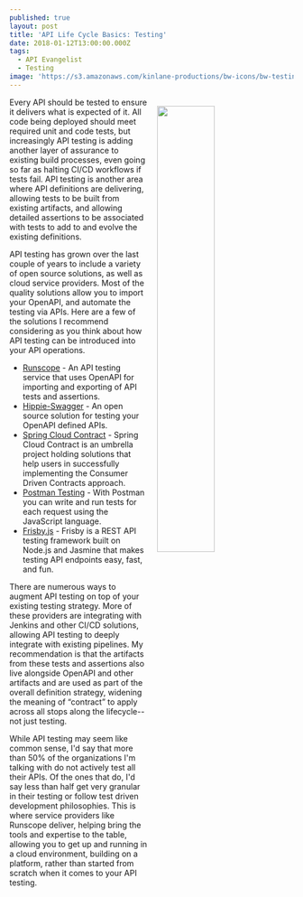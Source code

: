 ```yaml
---
published: true
layout: post
title: 'API Life Cycle Basics: Testing'
date: 2018-01-12T13:00:00.000Z
tags:
  - API Evangelist
  - Testing
image: 'https://s3.amazonaws.com/kinlane-productions/bw-icons/bw-testing.png'
---
```

<p><img src="https://s3.amazonaws.com/kinlane-productions/bw-icons/bw-testing.png" align="right" width="45%" style="padding: 15px" /></p>Every API should be tested to ensure it delivers what is expected of it. All code being deployed should meet required unit and code tests, but increasingly API testing is adding another layer of assurance to existing build processes, even going so far as halting CI/CD workflows if tests fail. API testing is another area where API definitions are delivering, allowing tests to be built from existing artifacts, and allowing detailed assertions to be associated with tests to add to and evolve the existing definitions.

API testing has grown over the last couple of years to include a variety of open source solutions, as well as cloud service providers. Most of the quality solutions allow you to import your OpenAPI, and automate the testing via APIs. Here are a few of the solutions I recommend considering as you think about how API testing can be introduced into your API operations.

- [Runscope](https://www.runscope.com/) - An API testing service that uses OpenAPI for importing and exporting of API tests and assertions.
- [Hippie-Swagger](https://github.com/CacheControl/hippie-swagger) - An open source solution for testing your OpenAPI defined APIs.
- [Spring Cloud Contract](https://cloud.spring.io/spring-cloud-contract/) - Spring Cloud Contract is an umbrella project holding solutions that help users in successfully implementing the Consumer Driven Contracts approach.
- [Postman Testing](https://www.getpostman.com/docs/postman/scripts/test_scripts) - With Postman you can write and run tests for each request using the JavaScript language.
- [Frisby.js](https://www.frisbyjs.com/) - Frisby is a REST API testing framework built on Node.js and Jasmine that makes testing API endpoints easy, fast, and fun.

There are numerous ways to augment API testing on top of your existing testing strategy. More of these providers are integrating with Jenkins and other CI/CD solutions, allowing API testing to deeply integrate with existing pipelines. My recommendation is that the artifacts from these tests and assertions also live alongside OpenAPI and other artifacts and are used as part of the overall definition strategy, widening the meaning of “contract” to apply across all stops along the lifecycle--not just testing.

While API testing may seem like common sense, I'd say that more than 50% of the organizations I'm talking with do not actively test all their APIs. Of the ones that do, I'd say less than half get very granular in their testing or follow test driven development philosophies. This is where service providers like Runscope deliver, helping bring the tools and expertise to the table, allowing you to get up and running in a cloud environment, building on a platform, rather than started from scratch when it comes to your API testing.
